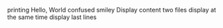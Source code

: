 printing Hello, World
confused smiley
Display content
two files display at the same time
display last lines
